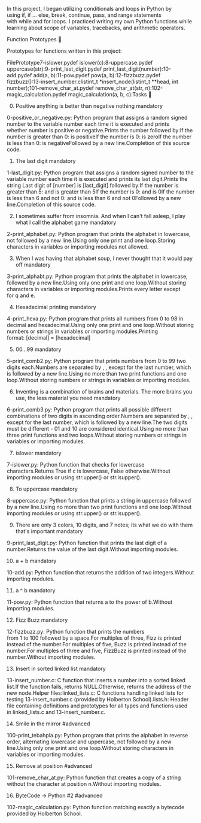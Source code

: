 In this project, I began utilizing conditionals and loops in Python by using if, if ... else, break, continue, pass, and range statements with while and for loops. I practiced writing my own Python functions while learning about scope of variables, tracebacks, and arithmetic operators.

Function Prototypes 💾

Prototypes for functions written in this project:

FilePrototype7-islower.pydef islower(c):8-uppercase.pydef uppercase(str):9-print_last_digit.pydef print_last_digit(number):10-add.pydef add(a, b):11-pow.pydef pow(a, b):12-fizzbuzz.pydef fizzbuzz():13-insert_number.clistint_t *insert_node(listint_t **head, int number);101-remove_char_at.pydef remove_char_at(str, n):102-magic_calculation.pydef magic_calculation(a, b, c):Tasks 📃

0. Positive anything is better than negative nothing mandatory

0-positive_or_negative.py: Python program that assigns a random signed number to the variable number each time it is executed and prints whether number is positive or negative.Prints the number followed by:If the number is greater than 0: is positiveIf the number is 0: is zeroIf the number is less than 0: is negativeFollowed by a new line.Completion of this source code.

1. The last digit mandatory

1-last_digit.py: Python program that assigns a random signed number to the variable number each time it is executed and prints its last digit.Prints the string Last digit of [number] is [last_digit] followed by:If the number is greater than 5: and is greater than 5If the number is 0: and is 0If the number is less than 6 and not 0: and is less than 6 and not 0Followed by a new line.Completion of this source code.

2. I sometimes suffer from insomnia. And when I can't fall asleep, I play what I call the alphabet game mandatory

2-print_alphabet.py: Python program that prints the alphabet in lowercase, not followed by a new line.Using only one print and one loop.Storing characters in variables or importing modules not allowed.

3. When I was having that alphabet soup, I never thought that it would pay off mandatory

3-print_alphabt.py: Python program that prints the alphabet in lowercase, followed by a new line.Using only one print and one loop.Without storing characters in variables or importing modules.Prints every letter except for q and e.

4. Hexadecimal printing mandatory

4-print_hexa.py: Python program that prints all numbers from 0 to 98 in decimal and hexadecimal.Using only one print and one loop.Without storing numbers or strings in variables or importing modules.Printing format: [decimal] = [hexadecimal]

5. 00...99 mandatory

5-print_comb2.py: Python program that prints numbers from 0 to 99 two digits each.Numbers are separated by , , except for the last number, which is followed by a new line.Using no more than two print functions and one loop.Without storing numbers or strings in variables or importing modules.

6. Inventing is a combination of brains and materials. The more brains you use, the less material you need mandatory

6-print_comb3.py: Python program that prints all possible different combinations of two digits in ascending order.Numbers are separated by , , except for the last number, which is followed by a new line.The two digits must be different - 01 and 10 are considered identical.Using no more than three print functions and two loops.Without storing numbers or strings in variables or importing modules.

7. islower mandatory

7-islower.py: Python function that checks for lowercase characters.Returns True if c is lowercase, False otherwise.Without importing modules or using str.upper() or str.isupper().

8. To uppercase mandatory

8-uppercase.py: Python function that prints a string in uppercase followed by a new line.Using no more than two print functions and one loop.Without importing modules or using str.upper() or str.isupper().

9. There are only 3 colors, 10 digits, and 7 notes; its what we do with them that's important mandatory

9-print_last_digit.py: Python function that prints the last digit of a number.Returns the value of the last digit.Without importing modules.

10. a + b mandatory

10-add.py: Python function that returns the addition of two integers.Without importing modules.

11. a ^ b mandatory

11-pow.py: Python function that returns a to the power of b.Without importing modules.

12. Fizz Buzz mandatory

12-fizzbuzz.py: Python function that prints the numbers from 1 to 100 followed by a space.For multiples of three, Fizz is printed instead of the number.For multiples of five, Buzz is printed instead of the number.For multiples of three and five, FizzBuzz is printed instead of the number.Without importing modules.

13. Insert in sorted linked list mandatory

13-insert_number.c: C function that inserts a number into a sorted linked list.If the function fails, returns NULL.Otherwise, returns the address of the new node.Helper files:linked_lists.c: C functions handling linked lists for testing 13-insert_number.c (provided by Holberton School).lists.h: Header file containing definitions and prototypes for all types and functions used in linked_lists.c and 13-insert_number.c.

14. Smile in the mirror #advanced

100-print_tebahpla.py: Python program that prints the alphabet in reverse order, alternating lowercase and uppercase, not followed by a new line.Using only one print and one loop.Without storing characters in variables or importing modules.

15. Remove at position #advanced

101-remove_char_at.py: Python function that creates a copy of a string without the character at position n.Without importing modules.

16. ByteCode -> Python #2 #advanced

102-magic_calculation.py: Python function matching exactly a bytecode provided by Holberton School.
